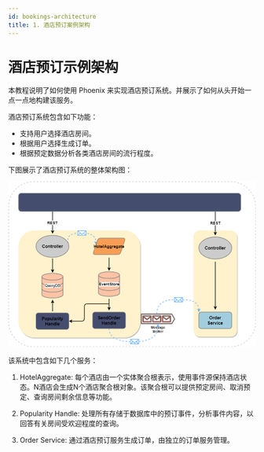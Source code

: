 ```yaml
---
id: bookings-architecture
title: 1. 酒店预订案例架构
---
```


# 酒店预订示例架构

本教程说明了如何使用 Phoenix 来实现酒店预订系统。并展示了如何从头开始一点一点地构建该服务。

酒店预订系统包含如下功能：

- 支持用户选择酒店房间。
- 根据用户选择生成订单。
- 根据预定数据分析各类酒店房间的流行程度。

下图展示了酒店预订系统的整体架构图：

![image](../../../assets/phoenix2.x/phoenix/quick-start/hotel-bookings.png)

该系统中包含如下几个服务：

1. HotelAggregate: 每个酒店由一个实体聚合根表示，使用事件源保持酒店状态。N酒店会生成N个酒店聚合根对象。该聚合根可以提供预定房间、取消预定、查询房间剩余信息等功能。

2. Popularity Handle: 处理所有存储于数据库中的预订事件，分析事件内容，以回答有关房间受欢迎程度的查询。

3. Order Service: 通过酒店预订服务生成订单，由独立的订单服务管理。
